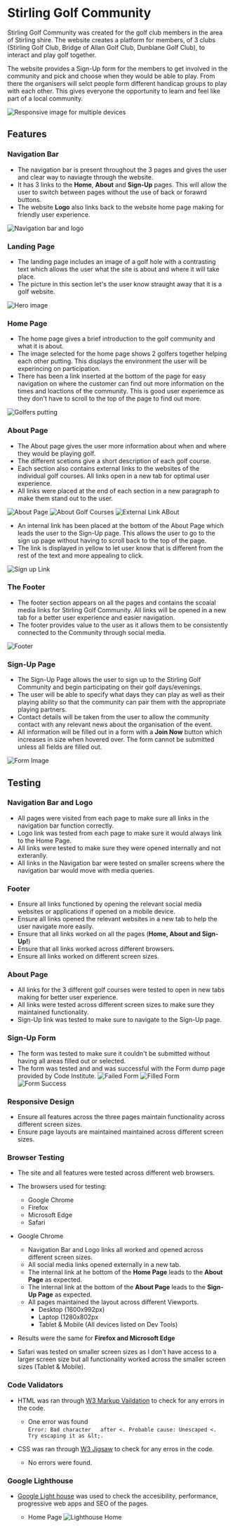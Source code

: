 # Stirling Golf Community

Stirling Golf Community was created for the golf club members in the area of Stirling shire. The website creates a platform for members, of 3 clubs (Stirling Golf Club, Bridge of Allan Golf Club, Dunblane Golf Club), to interact and play golf together.  

The website provides a Sign-Up form for the members to get involved in the community and pick and choose when they would be able to play. From there the organisers will selct people form different handicap groups to play with each other. This gives everyone the opportunity to learn and feel like part of a local community.

![Responsive image for multiple devices](/assets/images/responsive-image.jpg)

## Features 

### Navigation Bar
* The navigation bar is present throughout the 3 pages and gives the user and clear way to naviagte through the website.
* It has 3 links to the **Home**, **About** and **Sign-Up** pages. This will allow the user to switch between pages without the use of back or forawrd buttons.
* The website **Logo** also links back to the website home page making for friendly user experience.

![Navigation bar and logo ](/assets/images/navigation-image.jpg)


### Landing Page
*  The landing page includes an image of a golf hole with a contrasting text which allows the user what the site is about and where it will take place.
* The picture in this section let's the user know straught away that it is a golf website.

![Hero image](/assets/images//landing-image.jpg)

### Home Page

* The home page gives a brief introduction to the golf community and what it is about.
* The image selected for the home page shows 2 golfers together helping each other putting. This displays the environment the user will be experincing on participation.
* There has been a link inserted at the bottom of the page for easy navigation on where the customer can find out more information on the times and loactions of the community. This is good user experiemce as they don't have to scroll to the top of the page to find out more. 

![Golfers putting](/assets/images/home-image.jpg)


### About Page

* The About page gives the user more information about when and where they would be playing golf.
* The different scetions give a short description of each golf course.
* Each section also contains external links to the websites of the individual golf courses. All links open in a new tab for optimal user experience. 
* All links were placed at the end of each section in a new paragraph to make them stand out to the user.

![About Page](/assets/images/about-top.jpg)
![About Golf Courses](/assets/images/about-bottom.jpg)
![External Link ABout](/assets/images/about-external-link.jpg)

* An internal link has been placed at the bottom of the About Page which leads the user to the Sign-Up page. This allows the user to go to the sign up page without having to scroll back to the top of the page.
* The link is displayed in yellow to let user know that is different from the rest of the text and more appealing to click.


![Sign up Link](/assets/images/signup-link.jpg)

### The Footer

* The footer section appears on all the pages and contains the scoaial media links for Stirling Golf Community. All links will be opened in a new tab for a better user experience and easier navigation.
* The footer provides value to the user as it allows them to be consistently connected to the Community through social media. 

![Footer](/assets/images/footer.jpg)

### Sign-Up Page

* The Sign-Up Page allows the user to sign up to the Stirling Golf Community and begin participating on their golf days/evenings. 
* The user will be able to specify what days they can play as well as their playing ability so that the community can pair them with the appropriate playing partners.
* Contact details will be taken from the user to allow the community contact with any relevant news about the organisation of the event.
* All information will be filled out in a form with a **Join Now** button which increases in size when hovered over. The form cannot be submitted unless all fields are filled out. 

![Form Image](/assets/images/form-image.jpg)

## Testing

### Navigation Bar and Logo

* All pages were visited from each page to make sure all links in the navigation bar function correctly.
* Logo link was tested from each page to make sure it would always link to the Home Page.
* All links were tested to make sure they were opened internally and not exteranlly.
* All links in the Navigation bar were tested on smaller screens where the navigation bar would move with media queries.

### Footer
* Ensure all links functioned by opening the relevant social media websites or applications if opened on a mobile device.
* Ensure all links opened the relevant websites in a new tab to help the user navigate more easily.
* Ensure that all links worked on all the pages (**Home, About and Sign-Up!**)
* Ensure that all links worked across different browsers.
* Ensure all links worked on different screen sizes.

### About Page 

* All links for the 3 different golf courses were tested to open in new tabs making for better user experience.
* All links were tested across different screen sizes to make sure they maintained functionality.
* Sign-Up link was tested to make sure to navigate to  the Sign-Up page.

### Sign-Up Form
* The form was tested to make sure it couldn't be submitted without having all areas filled out or selected.
* The form was tested and and was successful with the Form dump page provided by Code Institute.
![Failed Form](/assets/images/form-fail.jpg)
![Filled Form](/assets/images/filled-form.jpg)
![Form Success](/assets/images/form-dump.jpg)

### Responsive Design
* Ensure all features across the three pages maintain functionality across different screen sizes.
* Ensure page layouts are maintained maintained across different screen sizes.


### Browser Testing 
* The site and all features were tested across different web browsers. 
* The browsers used for testing: 
    * Google Chrome
    * Firefox
    * Microsoft Edge
    * Safari
* Google Chrome 
    * Navigation Bar and Logo links all worked and opened across different screen sizes.
    * All social media links opened externally in a new tab.
    * The internal link at he bottom of the **Home Page** leads to the **About Page** as expected.
    * The internal link at the bottom of the **About Page** leads to the **Sign-Up Page** as expected.
    * All pages maintained the layout across different Viewports. 
        * Desktop (1600x992px)
        * Laptop (1280x802px
        * Tablet & Mobile (All devices listed on Dev Tools)

* Results were the same for **Firefox and Microsoft Edge**
* Safari was tested on smaller screen sizes as I don't have access to a larger screen size but all functionality worked across the smaller screen sizes (Tablet & Mobile).

### Code Validators

* HTML was ran through [W3 Markup Vaildation](https://validator.w3.org/) to check for any errors in the code.
    * One error was found   
    `Error: Bad character   after <. Probable cause: Unescaped <. Try escaping it as &lt;.`

* CSS was ran through [W3 Jigsaw](https://jigsaw.w3.org/css-validator/) to check for any erros in the code.
    * No errors were found.

### Google Lighthouse

* [Google Light house](https://developers.google.com/web/tools/lighthouse) was used to check the accesibility, performance, progressive web apps and SEO of the pages.

    * Home Page 
    ![Lighthouse Home]()
